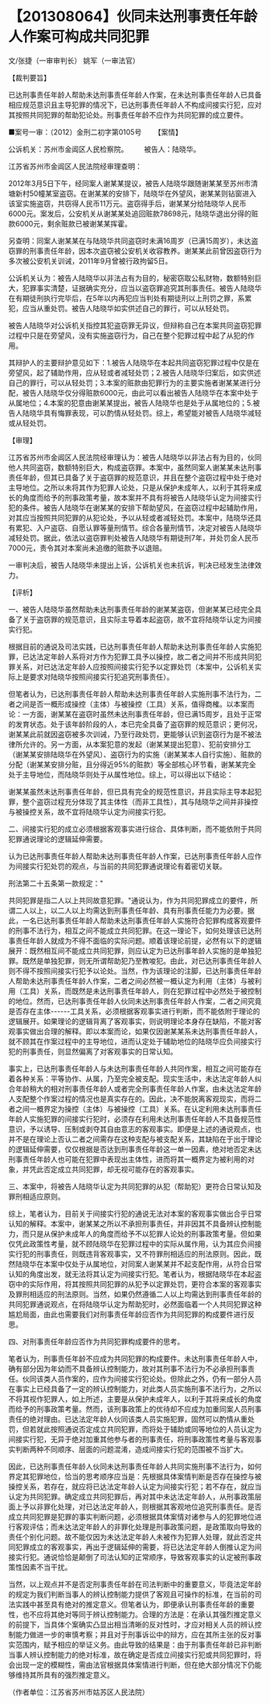 # 【201308064】伙同未达刑事责任年龄人作案可构成共同犯罪

文/张捷（一审审判长） 姚军（一审法官）

【裁判要旨】

已达刑事责任年龄人帮助未达刑事责任年龄人作案，在未达刑事责任年龄人已具备相应规范意识且主导犯罪的情况下，已达刑事责任年龄人不构成间接实行犯，应对其按照共同犯罪的帮助犯论处。刑事责任年龄不应作为共同犯罪的成立要件。

■案号一审：（2012）金刑二初字第0105号 　　【案情】

公诉机关：苏州市金阊区人民检察院。 　　被告人：陆晓华。

江苏省苏州市金阊区人民法院经审理查明：

2012年3月5日下午，经同案人谢某某提议，被告人陆晓华跟随谢某某至苏州市清塘新村50幢某室盗窃。在谢某某的安排下，陆晓华在外望风，谢某某则钻窗进入该室实施盗窃，共窃得人民币11万元。盗窃得手后，谢某某分给陆晓华人民币6000元。案发后，公安机关从谢某某处追回赃款78698元，陆晓华退出分得的赃款6000元，剩余赃款已被谢某某挥霍。

另查明：同案人谢某某在与陆晓华共同盗窃时未满16周岁（已满15周岁），未达盗窃罪的刑事责任年龄，因本次盗窃被公安机关收容教养。谢某某此前曾因盗窃行为多次被公安机关训诫，2011年9月曾被行政拘留5日。

公诉机关认为：被告人陆晓华以非法占有为目的，秘密窃取公私财物，数额特别巨大，犯罪事实清楚，证据确实充分，应当以盗窃罪追究其刑事责任。被告人陆晓华在有期徒刑执行完毕后，在5年以内再犯应当判处有期徒刑以上刑罚之罪，系累犯，应当从重处罚。被告人陆晓华如实供述自己的罪行，可以从轻处罚。

被告人陆晓华对公诉机关指控其犯盗窃罪无异议，但辩称自己在本案共同盗窃犯罪过程中只是在旁望风，没有实施盗窃行为，自己在整个犯罪过程中起了从犯的作用。

其辩护人的主要辩护意见如下：1.被告人陆晓华在本起共同盗窃犯罪过程中仅是在旁望风，起了辅助作用，应从轻或者减轻处罚；2.被告人陆晓华归案后，如实供述自己的罪行，可以从轻处罚；3.本案的赃款由犯罪行为的主要实施者谢某某进行分配，被告人陆晓华仅分得赃款6000元，由此可以看出被告人陆晓华在本案中处于从属地位；4.本案的犯意由谢某某提出，被告人陆晓华也是处于从属地位的；5.被告人陆晓华具有悔罪表现，可以酌情从轻处罚。综上，希望能对被告人陆晓华减轻或从轻处罚。

【审理】

江苏省苏州市金阊区人民法院经审理认为：被告人陆晓华以非法占有为目的，伙同他人共同盗窃，数额特别巨大，构成盗窃罪。本案中，虽然同案人谢某某未达刑事责任年龄，但其已具备了关于盗窃罪的规范意识，并且在整个盗窃过程中处于绝对主导地位。之所以未将其作为犯罪人论处，只是从保护未成年人，以利于其将来成长的角度而给予的刑事政策考量，故本案并不具有将被告人陆晓华认定为间接实行犯的条件。被告人陆晓华在谢某某的安排下帮助望风，在盗窃过程中起辅助作用，对其应当按照共同犯罪的从犯论处，予以从轻或者减轻处罚。本案中，陆晓华还具有累犯、入户盗窃、自愿认罪等量刑情节。综合各量刑情节，决定对被告人陆晓华减轻处罚。据此，依法以盗窃罪判处被告人陆晓华有期徒刑7年，并处罚金人民币7000元，责令其对本案尚未追缴的赃款予以退赔。

一审判决后，被告人陆晓华未提出上诉，公诉机关也未抗诉，判决已经发生法律效力。

【评析】

一、被告人陆晓华虽然帮助未达刑事责任年龄的谢某某盗窃，但谢某某已经完全具备了关于盗窃罪的规范意识，且实际主导着本起盗窃，故不宜将陆晓华认定为间接实行犯。

根据目前的通说及司法实践，已达刑事责任年龄人帮助未达刑事责任年龄人实施犯罪，已达法定年龄人系将对方作为犯罪工具予以操控，故二者之间并不形成共同犯罪关系，对已达法定年龄人应按照间接实行犯予以定罪处罚（本案中，公诉机关实际上是要求对陆晓华按照间接实行犯追究刑事责任）。

但笔者认为，已达刑事责任年龄人帮助未达刑事责任年龄人实施刑事不法行为，二者之间是否一概形成操控（主体）与被操控（工具）关系，值得商榷。以本案而论：一方面，谢某某在盗窃时虽然未达刑事责任年龄，但已满15周岁，且处于正常的发育状态。处于该年龄阶段的人，本已完全具备了盗窃罪的规范意识；更何况，谢某某此前就因盗窃被多次训诫，乃至行政处罚，更能够认识到盗窃行为是不被法律所允许的。另一方面，从本案犯意的发起（谢某某提出犯意）、犯前安排分工（谢某某安排陆晓华在外望风）、盗窃行为的实施（谢某某本人自行实施）、赃款的分配（谢某某安排分赃，且分得近95%的赃款）等全部核心环节看，谢某某完全处于主导地位，而陆晓华则处于从属性地位。综上，可以得出以下结论：

谢某某虽然未达刑事责任年龄，但已具有完全的规范性意识，并且实际主导本起犯罪，整个盗窃过程充分体现了其主体性（而非工具性），其与陆晓华之间并非操控与被操控关系，故不宜将陆晓华认定为间接实行犯。

二、间接实行犯的成立必须根据客观事实进行综合、具体判断，而不能依附于共同犯罪通说理论的逻辑延伸需要。

认为已达刑事责任年龄人帮助未达刑事责任年龄人作案，已达刑事责任年龄人应作为间接实行犯处罚的观点，与当前的共同犯罪通说理论有着密切关联。

刑法第二十五条第一款规定："

共同犯罪是指二人以上共同故意犯罪。"通说认为，作为共同犯罪成立的要件，所谓二人以上，以二人以上均需达到刑事责任年龄、具有刑事责任能力为必要。据此，一名已达刑事责任年龄人帮助未达刑事责任年龄人实施符合犯罪构成客观要件的刑事不法行为，相互之间不能成立共同犯罪。在这一理论下，如何处理该已达刑事责任年龄人就成为不得不面临的实际问题。顺着该理论前提，必然有以下的逻辑展开：既然相互间不能成立共同犯罪，则应认定为已达刑事年龄人实施的是单独犯罪。既然是单独犯罪，则无所谓帮助犯乃至教唆犯。由此，对已达刑事责任年龄人则不得不按照间接实行犯予以论处。当然，作为该理论的注脚，已达刑事责任年龄人帮助未达刑事责任年龄人作案，二者之间必然被一概认定为利用（主体）与被利用（工具）关系，而既然是未达刑事责任年龄人，则在犯罪过程中必然处于被控制的地位。然而，已达刑事责任年龄人伙同未达刑事责任年龄人作案，二者之间究竟是否存在主体------工具关系，必须根据客观事实进行判断，而不能依附于理论的逻辑展开。如果理论的逻辑背离了客观事实，则说明理论本身存在缺陷，不能对客观事实做出合理的解释。即以本案而论，如果仅因谢某某系未达刑事责任年龄人，就不顾其在作案过程中的主导地位，进而认定处于辅助地位的陆晓华应负间接实行犯的刑事责任，则显然偏离了对客观事实的日常认知。

事实上，已达刑事责任年龄人与未达刑事责任年龄人共同作案，相互之间可能存在着各种关系：平等协作、从属，乃至完全被支配。现实生活中，未达法定年龄人纠合年龄稍大的相对刑事责任年龄人或者完全刑事责任年龄人作案，由未达法定年龄人支配整个作案过程的情况也是真实存在的。因此，决不能脱离客观现实，而将二者之间一概界定为操控（主体）与被操控（工具）关系。在认定利用未达刑事责任年龄人实施犯罪的间接实行犯时，必须存在利用未达刑事责任年龄人不具备规范性意识，予以诱导、压制或剥夺其自由意志的客观事实。即便是上述的通说观点，也并不是在理论上否认二者之间需存在这种支配与被支配关系，其缺陷在于出于理论的逻辑延伸需要，仅仅根据是否达到刑事责任年龄这一单一因素，绝对地否定未达刑事责任年龄人也可能在犯罪中表现出主体性，进而将其一概界定为被利用的对象，并凭此否定成立共同犯罪，却无视可能存在的客观事实。

三、本案中，将被告人陆晓华认定为共同犯罪的从犯（帮助犯）更符合日常认知及罪刑相适应原则。

综上，笔者认为，目前关于间接实行犯的通说无法对本案的客观事实做出合乎日常认知的解释。本案中，谢某某之所以不承担刑事责任，并非因其不具备辨认控制能力，而只是从保护未成年人的角度而给予不以犯罪人论处的刑事政策考量。但如果仅凭此政策性考量，就不顾陆晓华在犯罪过程中的实际从属作用，认为其应负间接实行犯的刑事责任，则既违背客观事实，又不符罪刑相适应的刑法原则。因此，既然陆晓华在本案中仅处于从属地位，对同案人谢某某并不起支配作用，从符合日常认知的角度出发，就无法将其认定为间接实行犯。笔者认为，根据陆晓华在本起盗窃中的实际作用，将其按照共同犯罪的从犯予以定罪处罚，更符合本案的客观事实及罪刑相适应的刑法原则。当然，如果仍然遵循二人以上均需达到刑事责任年龄的共同犯罪通说观点，在将陆晓华认定为帮助犯时，必然面临着一个人共同犯罪这种尴尬局面，由此也需要我们对刑事责任年龄应否作为共同犯罪的构成要件进行反思。

四、对刑事责任年龄应否作为共同犯罪构成要件的思考。

笔者认为，刑事责任年龄不应成为共同犯罪的构成要件。未达刑事责任年龄人中，确有部分因为年幼而不具备辨认控制能力，故对其刑事不法行为不必承担刑事责任。伙同该类人员作案的，应作为间接实行犯论处。但除此之外，仍有一部分人员在事实上已经具备了一定的辨认控制能力，对此类人员实施刑事不法行为，之所以不将其视作犯罪人，如上所述，主要是从保护未成年人，以利于其将来成长的角度而给予的刑事政策考量。然而，该刑事政策上的优待却不应成为加重同案人员刑事责任的绝对理由。已达法定年龄人伙同该类人员实施犯罪，固然可以酌情从重处罚，但若就此按照通说否定成立共同犯罪，而将处于辅助或同等地位的人员认定为间接实行犯，无异于绝对加重其他参与者的刑事责任，将刑事政策性考量与客观事实判断两种不同顺序、层面的问题混淆，造成间接实行犯的范围被不当扩大。

因此，已达刑事责任年龄人伙同未达刑事责任年龄人共同实施刑事不法行为，如何界定其犯罪地位，恰当的思考顺序应当是：先根据具体案情判断是否存在操控与被操控关系，若存在，就应将已达法定年龄人认定为间接实行犯；若不存在，就应当认定为共同犯罪。确定成立共同犯罪后，再对其中未达法定年龄人，从刑事政策层面上予以非罪化处理，对已达法定年龄人，则根据其客观地位追究刑事责任。是否成立共同犯罪是犯罪的事实判断问题，必须根据具体案情对诸参与人的犯罪地位进行客观评估；而未达法定年龄人的非罪化处理是刑事政策问题，是政策取向导致的责任个别化问题。故不能仅因为未达法定年龄人未被作为犯罪人处理，就此否定共同犯罪成立的客观事实，再出于逻辑延伸的需要，将已达法定年龄人倒推认定为间接实行犯。通说恰恰是颠倒了司法认知的正常顺序，导致客观事实的认定被刑事政策性因素不当干扰。

当然，以上观点并不是否定刑事责任年龄在司法判断中的重要意义，毕竟法定年龄的规定为我们判断当事人的辨认控制能力提供了客观且可操作的标准，在当前的司法实践中甚至具有绝对的推定意义。但笔者认为，即便承认刑事责任年龄的重要性，也不应将其绝对等同于辨认控制能力。合理的方法是：在承认其强烈推定意义的前提下，当具体个案确实凸显出相当清晰的反对性时，才应对相关人员的辨认控制能力做进一步的审慎考察；并且对于刑事诉讼中的辩方，应在其所主张的反对事实范围内，赋予相应的举证义务。由此导致的结果是：由于刑事责任年龄已非判断当事人辨认控制能力的绝对标准，故在确定是否成立间接实行犯或共同犯罪时，将会出现一定的模糊性，需由法官根据具体案情进行判断，但在绝大部分情况下仍能够维持其所具有的强烈推定意义。

（作者单位：江苏省苏州市姑苏区人民法院）